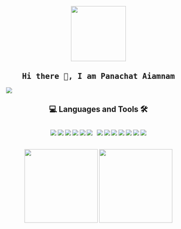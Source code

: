 <div align = "center">
  <img src = "https://gpvc.arturio.dev/panachat" width="150">
</div>
<h2 align='center'><samp><strong>Hi there 👋, I am Panachat Aiamnam</strong></samp></h2>

<img src = "https://scontent.fbkk5-8.fna.fbcdn.net/v/t39.30808-6/257719732_3060168800881339_4678490107287009856_n.jpg?_nc_cat=106&ccb=1-7&_nc_sid=e3f864&_nc_eui2=AeEonuNmyvrOSqr2up_NJMwGg1YanfZ9Hb6DVhqd9n0dvlX3xQW3DDj1Yt4NAKxigp_l5ugS0xRvSe5PFgohtD3A&_nc_ohc=MA49BdruFK8AX_TVI5t&_nc_ht=scontent.fbkk5-8.fna&oh=00_AT9qOTvzfb7uEpiCG2sQx1DZiHcuOkEUoIH379JPnZrjFA&oe=628F22A3">
<br>


<div align="center">
  <h2 >💻 Languages and Tools 🛠️</h2><br>
  <code><img src= "https://img.shields.io/badge/-Git-000000?style=flat&logo=git&logoColor=F05032&labelColor=ffffff"></code>
   <code><img src= "https://img.shields.io/badge/-GitHub-000000?style=flat&logo=github&logoColor=000000&labelColor=ffffff"></code>
   <code><img src= "https://img.shields.io/badge/-VSCode-000000?style=flat&logo=visual-studio-code&labelColor=007ACC"></code>
   <code><img src= "https://img.shields.io/badge/-Python-000000?style=flat&logo=python&logoColor=007ACC&labelColor=ffffff"></code>
   <code><img src= "https://img.shields.io/badge/-HTML5-000000?style=flat&logo=html5&logoColor=ffffff&labelColor=E34F26"></code>
   <code><img src= "https://img.shields.io/badge/-CSS3-000000?style=flat&logo=css3&logoColor=ffffff&labelColor=1572B6"> </code>
   <code><img src= "https://img.shields.io/badge/-Sass-000000?style=flat&logo=sass&logoColor=ffffff&labelColor=%23CC6699"></code>
   <code><img src= "https://img.shields.io/badge/-font%20awesome-000000?style=flat&logo=font-awesome&logoColor=339AF0&labelColor=ffffff"></code>
   <code><img src= "https://img.shields.io/badge/-JavaScript-000000?style=flat&logo=javascript"></code>
   <code><img src= "https://img.shields.io/badge/-Bootstrap-000000?style=flat&logo=bootstrap&logoColor=ffffff&labelColor=563D7C"></code>
   <code><img src= "https://img.shields.io/badge/-Nodejs-000000?style=flat&logo=Node.js"></code>
   <code><img src= "https://img.shields.io/badge/-MySQL-000000?style=flat&logo=mysql&labelColor=ffffff"></code>
   <code><img src= "https://img.shields.io/badge/-Windows-000000?style=flat&logo=windows&logoColor=ffffff&labelColor=0078D6"></code>
</div>
<br>
<br>

<div align = "center">
  <img src= "https://github-readme-stats.vercel.app/api/top-langs/?username=panachat&layout=compact&show_icons=true&theme=dracula" height="200">
  <img src= "https://github-readme-stats.vercel.app/api?username=panachat&show_icons=true&theme=dracula" height="200">
</div>

 
